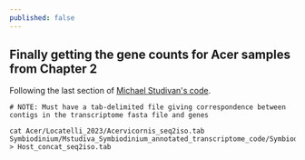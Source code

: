 ```yaml
---
published: false
---
```

## Finally getting the gene counts for Acer samples from Chapter 2

Following the last section of [Michael Studivan's code](https://github.com/mstudiva/tag-based_RNAseq/blob/master/tagSeq_processing_README.txt). 

```{bash}
# NOTE: Must have a tab-delimited file giving correspondence between contigs in the transcriptome fasta file and genes

cat Acer/Locatelli_2023/Acervicornis_seq2iso.tab Symbiodinium/Mstudiva_Symbiodinium_annotated_transcriptome_code/Symbiodinium_seq2iso.tab > Host_concat_seq2iso.tab





